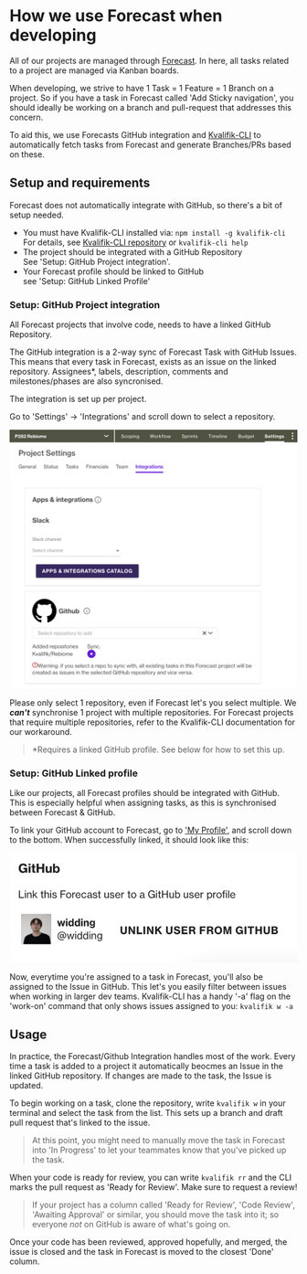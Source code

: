 # How we use Forecast when developing

All of our projects are managed through [Forecast](https://app.forecast.it). In here, all tasks related to a project are managed via Kanban boards.

When developing, we strive to have 1 Task = 1 Feature = 1 Branch on a project. So if you have a task in Forecast called 'Add Sticky navigation', you should ideally be working on a branch and pull-request that addresses this concern.

To aid this, we use Forecasts GitHub integration and [Kvalifik-CLI](https://github.com/Kvalifik/Kvalifik-CLI) to automatically fetch tasks from Forecast and generate Branches/PRs based on these.

## Setup and requirements

Forecast does not automatically integrate with GitHub, so there's a bit of setup needed.

- You must have Kvalifik-CLI installed via: `npm install -g kvalifik-cli`<br>
  For details, see [Kvalifik-CLI repository](https://github.com/Kvalifik/Kvalifik-CLI) or `kvalifik-cli help`
- The project should be integrated with a GitHub Repository<br>
  See 'Setup: GitHub Project integration'.
- Your Forecast profile should be linked to GitHub<br>
  see 'Setup: GitHub Linked Profile'

### Setup: GitHub Project integration

All Forecast projects that involve code, needs to have a linked GitHub Repository.

The GitHub integration is a 2-way sync of Forecast Task with GitHub Issues. This means that every task in Forecast, exists as an issue on the linked repository. Assignees\*, labels, description, comments and milestones/phases are also syncronised.

The integration is set up per project.

Go to 'Settings' -> 'Integrations' and scroll down to select a repository.

![ ](assets/how-we-use-forecast/github_settings.png)

Please only select 1 repository, even if Forecast let's you select multiple. We _**can't**_ synchronise 1 project with multiple repositories. For Forecast projects that require multiple repositories, refer to the Kvalifik-CLI documentation for our workaround.

> \*Requires a linked GitHub profile. See below for how to set this up.

### Setup: GitHub Linked profile

Like our projects, all Forecast profiles should be integrated with GitHub. This is especially helpful when assigning tasks, as this is synchronised between Forecast & GitHub.

To link your GitHub account to Forecast, go to ['My Profile'](https://app.forecast.it/my-profile/profile), and scroll down to the bottom. When successfully linked, it should look like this:

![](assets/how-we-use-forecast/github_linkedaccount.png)

Now, everytime you're assigned to a task in Forecast, you'll also be assigned to the Issue in GitHub. This let's you easily filter between issues when working in larger dev teams. Kvalifik-CLI has a handy '-a' flag on the 'work-on' command that only shows issues assigned to you: `kvalifik w -a`

## Usage

In practice, the Forecast/Github Integration handles most of the work. Every time a task is added to a project it automatically beocmes an Issue in the linked GitHub repository. If changes are made to the task, the Issue is updated.

To begin working on a task, clone the repository, write `kvalifik w` in your terminal and select the task from the list. This sets up a branch and draft pull request that's linked to the issue.

> At this point, you might need to manually move the task in Forecast into 'In Progress' to let your teammates know that you've picked up the task.

When your code is ready for review, you can write `kvalifik rr` and the CLI marks the pull request as 'Ready for Review'. Make sure to request a review!

> If your project has a column called 'Ready for Review', 'Code Review', 'Awaiting Approval' or similar, you should move the task into it; so everyone _not_ on GitHub is aware of what's going on.

Once your code has been reviewed, approved hopefully, and merged, the issue is closed and the task in Forecast is moved to the closest 'Done' column.
